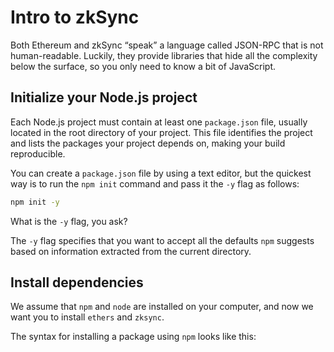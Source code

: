 # Intro to zkSync

Both Ethereum and zkSync “speak” a language called JSON-RPC that is not human-readable. Luckily, they provide libraries that hide all the complexity below the surface, so you only need to know a bit of JavaScript.

## **Initialize your Node.js project**

Each Node.js project must contain at least one `package.json` file, usually located in the root directory of your project. This file identifies the project and lists the packages your project depends on, making your build reproducible.

You can create a `package.json` file by using a text editor, but the quickest way is to run the `npm init` command and pass it the `-y` flag as follows:

```bash
npm init -y
```

What is the `-y` flag, you ask?

The `-y` flag specifies that you want to accept all the defaults `npm` suggests based on information extracted from the current directory.

## **Install dependencies**

We assume that `npm` and `node` are installed on your computer, and now we want you to install `ethers` and `zksync`.

The syntax for installing a package using `npm` looks like this: